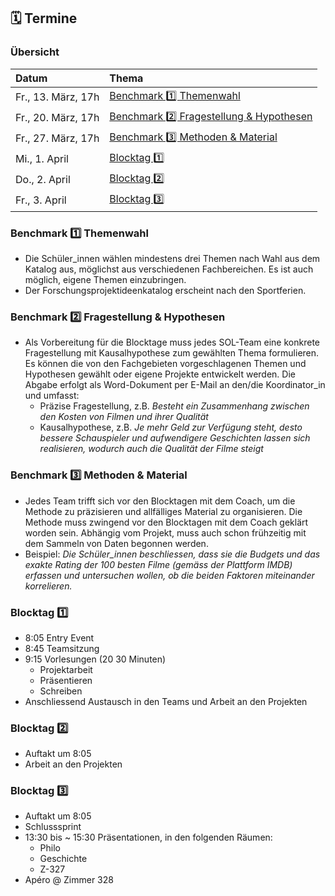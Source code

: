 ## 🗓 Termine

### Übersicht

| Datum | Thema |
|:--|:--|
| Fr., 13. März, 17h | [Benchmark 1️⃣ Themenwahl ](https://gymnasium-immensee.github.io/ResearchProject/termine.html#benchmark-1%EF%B8%8F⃣-themenwahl)|
| Fr., 20. März, 17h | [Benchmark 2️⃣ Fragestellung & Hypothesen](https://gymnasium-immensee.github.io/ResearchProject/termine.html#benchmark-2%EF%B8%8F⃣-fragestellung--hypothesen) |
| Fr., 27. März, 17h | [Benchmark 3️⃣ Methoden & Material ](https://gymnasium-immensee.github.io/ResearchProject/termine.html#benchmark-3%EF%B8%8F⃣-methoden--material)|
| Mi., 1. April | [Blocktag 1️⃣](https://gymnasium-immensee.github.io/ResearchProject/termine.html#blocktag-1%EF%B8%8F⃣) |
| Do., 2. April | [Blocktag 2️⃣](https://gymnasium-immensee.github.io/ResearchProject/termine.html#blocktag-2%EF%B8%8F⃣) |
| Fr., 3. April | [Blocktag 3️⃣](https://gymnasium-immensee.github.io/ResearchProject/termine.html#blocktag-3%EF%B8%8F⃣) |

### Benchmark 1️⃣ Themenwahl 

* Die Schüler_innen wählen mindestens drei Themen nach Wahl aus dem Katalog aus, möglichst aus verschiedenen Fachbereichen. Es ist auch möglich, eigene Themen einzubringen.
* Der Forschungsprojektideenkatalog erscheint nach den Sportferien.

### Benchmark 2️⃣ Fragestellung & Hypothesen

* Als Vorbereitung für die Blocktage muss jedes SOL-Team eine konkrete Fragestellung mit Kausalhypothese zum gewählten Thema formulieren. Es können die von den Fachgebieten vorgeschlagenen Themen und Hypothesen gewählt oder eigene Projekte entwickelt werden. Die Abgabe erfolgt als Word-Dokument per E-Mail an den/die Koordinator_in und umfasst:
    * Präzise Fragestellung, z.B. *Besteht ein Zusammenhang zwischen den Kosten von Filmen und ihrer Qualität*
    * Kausalhypothese, z.B. *Je mehr Geld zur Verfügung steht, desto bessere Schauspieler und aufwendigere Geschichten lassen sich realisieren, wodurch auch die Qualität der Filme steigt*

### Benchmark 3️⃣ Methoden & Material

* Jedes Team trifft sich vor den Blocktagen mit dem Coach, um die Methode zu präzisieren und allfälliges Material zu organisieren. Die Methode muss zwingend vor den Blocktagen mit dem Coach geklärt worden sein. Abhängig vom Projekt, muss auch schon frühzeitig mit dem Sammeln von Daten begonnen werden.  
* Beispiel: *Die Schüler_innen beschliessen, dass sie die Budgets und das exakte Rating der 100 besten Filme (gemäss der Plattform IMDB) erfassen und untersuchen wollen, ob die beiden Faktoren miteinander korrelieren.*

### Blocktag 1️⃣

* 8:05 Entry Event
* 8:45 Teamsitzung
* 9:15 Vorlesungen (20 30 Minuten)
    * Projektarbeit
    * Präsentieren
    * Schreiben
* Anschliessend Austausch in den Teams und Arbeit an den Projekten

### Blocktag 2️⃣

* Auftakt um 8:05
* Arbeit an den Projekten

### Blocktag 3️⃣

* Auftakt um 8:05
* Schlusssprint
* 13:30 bis ~ 15:30 Präsentationen, in den folgenden Räumen:
    * Philo
    * Geschichte
    * Z-327
* Apéro @ Zimmer 328
